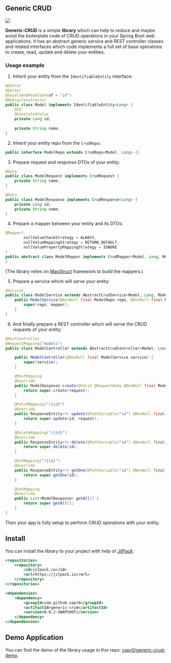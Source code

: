 ## Generic CRUD

[![](https://jitpack.io/v/Cepr0/generic-crud.svg)](https://jitpack.io/#Cepr0/generic-crud)

**Generic-CRUD** is a simple **library** which can help to reduce and maybe avoid the boilerplate code of CRUD operations 
in your Spring Boot web applications. It has an abstract generic service and REST controller classes and related interfaces 
which code implements a full set of base operations to create, read, update and delete your entities.

### Usage example

1. Inherit your entity from the `IdentifiableEntity` interface:     
```java
@Getter
@Setter
@EqualsAndHashCode(of = "id")
@NoArgsConstructor
public class Model implements IdentifiableEntity<Long> {
    @Id
    @GeneratedValue
    private Long id;
    
    private String name;
}
```

2. Inherit your entity repo from the `CrudRepo`:
```java
public interface ModelRepo extends CrudRepo<Model, Long> {}
```

3. Prepare request and response DTOs of your entity:
```java
@Data
public class ModelRequest implements CrudRequest {
	private String name;
}

@Data
public class ModelResponse implements CrudResponse<Long> {
	private Long id;
	private String name;
}
```

4. Prepare a mapper between your entity and its DTOs:
```java
@Mapper(
		nullValueCheckStrategy = ALWAYS,
		nullValueMappingStrategy = RETURN_DEFAULT,
		nullValuePropertyMappingStrategy = IGNORE
)
public abstract class ModelMapper implements CrudMapper<Model, Long, ModelRequest, ModelResponse> {
}
```

(The library relies on [MapStruct](http://mapstruct.org/) framework to build the mappers.)  

5. Prepare a service which will serve your entity:
```java
@Service
public class ModelService extends AbstractCrudService<Model, Long, ModelRequest, ModelResponse> {
	public ModelService(@NonNull final ModelRepo repo, @NonNull final ModelMapper mapper) {
		super(repo, mapper);
	}
}
```

6. And finally prepare a REST controller which will serve the CRUD requests of your entity:
```java
@RestController
@RequestMapping("models")
public class ModelController extends AbstractCrudController<Model, Long, ModelRequest, ModelResponse> {

	public ModelController(@NonNull final ModelService service) {
		super(service);
	}

	@PostMapping
	@Override
	public ModelResponse create(@Valid @RequestBody @NonNull final ModelRequest request) {
		return super.create(request);
	}

	@PatchMapping("/{id}")
	@Override
	public ResponseEntity<?> update(@PathVariable("id") @NonNull final Long id, @Valid @RequestBody @NonNull final ModelRequest request) {
		return super.update(id, request);
	}

	@DeleteMapping("/{id}")
	@Override
	public ResponseEntity<?> delete(@PathVariable("id") @NonNull final Long id) {
		return super.delete(id);
	}

	@GetMapping("/{id}")
	@Override
	public ResponseEntity<?> getOne(@PathVariable("id") @NonNull final Long id) {
		return super.getOne(id);
	}

	@GetMapping
	@Override
	public List<ModelResponse> getAll() {
		return super.getAll();
	}
}
```
   
Then your app is fully setup to perform CRUD operations with your entity.
      
## Install 

You can install the library to your project with help of [JitPack](https://jitpack.io/#Cepr0/generic-crud):
```xml
<repositories>
    <repository>
        <id>jitpack.io</id>
        <url>https://jitpack.io</url>
    </repository>
</repositories>

<dependensies>
	<dependency>
	    <groupId>com.github.cepr0</groupId>
	    <artifactId>generic-crud</artifactId>
	    <version>0.0.2-SNAPSHOT</version>
	</dependency>
</dependensies>
```

## Demo Application

You can find the demo of the library usage in this repo: [cepr0/generic-crud-demo](https://github.com/Cepr0/generic-crud-demo).
